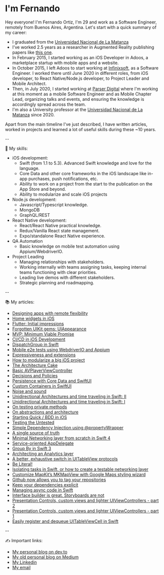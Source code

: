 # I'm Fernando

Hey everyone! I'm Fernando Ortiz, I'm 29 and work as a Software Engineer, remotely from Buenos Aires, Argentina. Let's start with a quick summary of my career:

- I graduated from the [Universidad Nacional de La Matanza](https://www.unlam.edu.ar/)
- I've worked 2.5 years as a researcher in Augmented Reality publishing papers like [this one](https://publications.waset.org/10000077/development-of-a-catalogs-system-for-augmented-reality-applications).
- In February 2015, I started working as an iOS Developer in Adoos, a marketplace startup with mobile apps and a website.
- In October 2015, I left Adoos to start working at [Infinixsoft](https://infinixsoft.com/), as a Software Engineer. I worked there until June 2020 in different roles, from iOS developer, to React Native/Node.js developer, to Project Leader and Mobile Architect.
- Then, in July 2020, I started working at [Parser Digital](https://parserdigital.com/) where I'm working at this moment as a mobile Software Engineer and as Mobile Chapter Lead, organizing talks and events, and ensuring the knowledge is accordingly spread across the team.
- I'm also a University professor at the [Universidad Nacional de La Matanza](https://www.unlam.edu.ar/) since 2020.

Apart from the main timeline I've just described, I have written articles, worked in projects and learned a lot of useful skills during these ~10 years.

--

🧠  My skills:

- iOS development: 
	- Swift (from 1.1 to 5.3). Advanced Swift knowledge and love for the language. 
	- Core Data and other core frameworks in the iOS landscape like in-app purchases, push notifications, etc.
	- Ability to work on a project from the start to the publication on the App Store and beyond.
	- Ability to modularize and scale iOS projects
- Node.js development:
	- Javascript/Typescript knowledge. 
	- MongoDB
	- GraphQL/REST
- React Native development:
	- React/React Native practical knowledge.
	- Redux/Vanilla React state management.
	- Expo/standalone React Native experience.
- QA Automation
	- Basic knowledge on mobile test automation using Appium/WebdriverIO.
- Project Leading
	- Managing relationships with stakeholders.
	- Working internally with teams assigning tasks, keeping internal teams functioning with clear priorities.
	- Leading live demos with different stakeholders.
	- Strategic planning and roadmapping.

--

📚  My articles:

- [Designing apps with remote flexibility](https://dev.to/fmo91/architecting-apps-for-remote-flexibility-3imj)
- [Home widgets in iOS](https://dev.to/fmo91/home-widgets-in-ios-o7o)
- [Flutter: Initial impressions](https://dev.to/fmo91/flutter-initial-impressions-2b6p)
- [Forgotten UIKit gems: UIAppearance](https://dev.to/fmo91/forgotten-uikit-gems-uiappearance-4no5)
- [MVP: Minimum Viable Promise](https://dev.to/fmo91/mvp-minimum-viable-promise-45la)
- [CI/CD in iOS Development](https://dev.to/fmo91/ci-cd-in-ios-development-54nb)
- [DispatchGroup in Swift](https://dev.to/fmo91/dispatchgroup-in-swift-gg7)
- [Mobile e2e tests using WebdriverIO and Appium](https://dev.to/fmo91/mobile-e2e-tests-using-webdriverio-and-appium-4071)
- [Expressiveness and extensions](https://dev.to/fmo91/expressiveness-and-extensions-511c)
- [How to modularize a big iOS project](https://dev.to/fmo91/how-to-modularize-a-big-ios-project-jk8)
- [The Architecture Cake](https://dev.to/fmo91/the-architecture-cake-217n)
- [Basic AVPlayerViewController](https://dev.to/fmo91/basic-avplayerviewcontroller-5dcc)
- [Decisions and Policies](https://dev.to/fmo91/decisions-and-policies-4mp4)
- [Persistence with Core Data and SwiftUI](https://dev.to/fmo91/persistence-with-core-data-and-swiftui-45g5)
- [Custom Containers in SwiftUI](https://dev.to/fmo91/data-containers-in-swiftui-e35)
- [Noise and sound](https://dev.to/fmo91/noise-and-sound-4o0i)
- [Unidirectional Architectures and time traveling in Swift: II](https://dev.to/fmo91/unidirectional-architectures-and-time-traveling-in-swift-ii-1em6)
- [Unidirectional Architectures and time traveling in Swift: I](https://dev.to/fmo91/unidirectional-architectures-and-time-traveling-in-swift-i-5dpj)
- [On testing private methods](https://dev.to/fmo91/on-testing-private-methods-pkj)
- [On abstractions and architecture](https://dev.to/fmo91/on-abstractions-and-architecture-2gba)
- [Starting Quick / BDD in iOS](https://dev.to/fmo91/starting-quick-bdd-in-ios-5b7b)
- [Testing the Untested](https://dev.to/fmo91/testing-the-untested-3ng5)
- [Simple Dependency Injection using @propertyWrapper](https://fmo91.medium.com/simple-dependency-injection-using-propertywrapper-5f40f8795d60)
- [A single source of truth](https://fmo91.medium.com/a-single-source-of-truth-4c9fade0e758)
- [Minimal Networking layer from scratch in Swift 4](https://medium.com/ios-os-x-development/minimal-networking-layer-from-scratch-in-swift-4-a151af786dc5)
- [Service-oriented AppDelegate](https://medium.com/ios-os-x-development/pluggableapplicationdelegate-e50b2c5d97dd)
- [Group By in Swift 3](https://medium.com/ios-os-x-development/little-snippet-group-by-in-swift-3-5be0a06307db)
- [Architecting an Analytics layer](https://medium.com/ios-os-x-development/architecting-an-analytics-layer-7cdacb5f74af)
- [A better, exhaustive switch in UITableView protocols](https://medium.com/ios-os-x-development/a-better-exhaustive-switch-in-uitableview-protocols-c770200c9ffa)
- [Be Literal!](https://medium.com/ios-os-x-development/be-literal-76e9b4389eda)
- [Isolating tasks in Swift, or how to create a testable networking layer](https://medium.com/ios-os-x-development/isolating-tasks-in-swift-or-how-to-create-a-testable-networking-layer-d0380e69f7e3)
- [Customize MapKit’s MKMapView with Google Maps styling wizard](https://fmo91.medium.com/customize-mapkits-mkmapview-with-google-maps-styling-wizard-a5dcc095e19f)
- [Github now allows you to tag your repositories](https://fmo91.medium.com/github-now-allows-you-to-tag-your-repositories-dad964daf02b)
- [Keep your dependencies explicit](https://fmo91.medium.com/keep-your-dependencies-explicit-8f79de34e33d)
- [Managing async code in Swift](https://medium.com/ios-os-x-development/managing-async-code-in-swift-d7be44cae89f)
- [Interface builder is great. Storyboards are not](https://medium.com/ios-os-x-development/interface-builder-is-great-storyboards-are-not-69232a91044e)
- [Presentation Controls, custom views and lighter UIViewControllers - part 2](https://medium.com/ios-os-x-development/presentation-controls-custom-views-and-lighter-uiviewcontrollers-part-2-f89af386ba22)
- [Presentation Controls, custom views and lighter UIViewControllers - part 1](https://medium.com/ios-os-x-development/presentation-controls-custom-views-and-lighter-uiviewcontrollers-part-1-7934896e366f)
- [Easily register and dequeue UITableViewCell in Swift](https://medium.com/ios-os-x-development/easily-register-and-dequeue-uitableviewcell-in-swift-cf01859bb54)

--

✍️ Important links:

- [My personal blog on dev.to](https://dev.to/fmo91)
- [My old personal blog on Medium](https://fmo91.medium.com/)
- [My Linkedin](https://www.linkedin.com/in/fernando-mart%C3%ADn-ortiz-77649167/)
- [My email](mailto:ortizfernandomartin@gmail.com)

